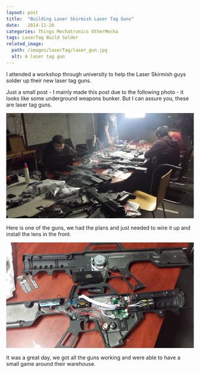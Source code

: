 ```yaml
---
layout: post
title:  "Building Laser Skirmish Laser Tag Guns"
date:   2014-11-26
categories: Things Mechatronics OtherMecha
tags: LaserTag Build Solder
related_image: 
  path: /images/laserTag/laser_gun.jpg
  alt: A laser tag gun
---
```


I attended a workshop through university to help the Laser Skirmish guys solder up their new laser tag guns.

<!--more-->

Just a small post - I mainly made this post due to the following photo - it looks like some underground weapons bunker. But I can assure you, these are laser tag guns.

![The Bunker](/images/laserTag/the_bunker.jpg)

Here is one of the guns, we had the plans and just needed to wire it up and install the lens in the front.

![A laser tag gun](/images/laserTag/laser_gun.jpg)

It was a great day, we got all the guns working and were able to have a small game around their warehouse.